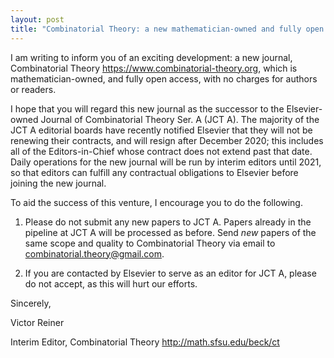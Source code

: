 ```yaml
---
layout: post
title: "Combinatorial Theory: a new mathematician-owned and fully open access journal"
---
```


I am writing to inform you of an exciting development: a new journal,
Combinatorial Theory <https://www.combinatorial-theory.org>, which is
mathematician-owned, and fully open access, with no charges for
authors or readers.

  I hope that you will regard this new journal as the successor to the
Elsevier-owned Journal of Combinatorial Theory Ser. A (JCT A).  The
majority of the JCT A editorial boards have recently notified Elsevier that
they will not be renewing their contracts, and will resign after December
2020;  this includes all of the Editors-in-Chief whose contract does not
extend past that date. Daily operations for the new journal will be run by
interim editors until 2021, so that editors can fulfill any contractual
obligations to Elsevier before joining the new journal.

  To aid the success of this venture, I encourage you to do the following.

1. Please do not submit any new papers to JCT A.  Papers already in the
pipeline at JCT A will be processed as before.  Send *new* papers of the
same scope and quality to Combinatorial Theory via email to
combinatorial.theory@gmail.com.

2. If you are contacted by Elsevier to serve as an editor for JCT A, please
do not accept, as this will hurt our efforts.

Sincerely,

Victor Reiner

Interim Editor, Combinatorial Theory <http://math.sfsu.edu/beck/ct>
